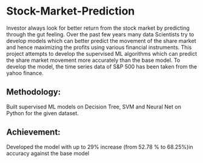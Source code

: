 # Stock-Market-Prediction
Investor always look for better return from the stock market by predicting through the gut feeling. Over the past few years many data Scientists try to develop models which can better predict the movement of the share market and hence maximizing the profits using various financial instruments. This project attempts to develop the supervised ML algorithms which can predict the share market movement more accurately than the base model.
To develop the model, the time series data of S&P 500 has been taken from the yahoo finance.

## Methodology: 
Built supervised ML models on Decision Tree, SVM and Neural Net on Python for the given dataset.

## Achievement: 
Developed the model with up to 29% increase (from 52.78 % to 68.25%)in accuracy against the base model

